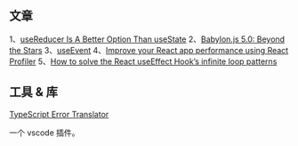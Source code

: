 ## 文章
1、[useReducer Is A Better Option Than useState](https://blog.openreplay.com/usereducer-is-a-better-option-than-usestate)
2、[Babylon.js 5.0: Beyond the Stars](https://babylonjs.medium.com/babylon-js-5-0-beyond-the-stars-2d11d4c3d07)
3、[useEvent](https://github.com/reactjs/rfcs/blob/useevent/text/0000-useevent.md)
4、[Improve your React app performance using React Profiler](https://medium.com/inato/prevent-re-renders-in-your-react-app-using-react-profiler-93c492110e30)
5、[How to solve the React useEffect Hook’s infinite loop patterns](https://blog.logrocket.com/solve-react-useeffect-hook-infinite-loop-patterns/)

## 工具 & 库
[TypeScript Error Translator](https://marketplace.visualstudio.com/items?itemName=mattpocock.ts-error-translator#tserror)

一个 vscode 插件。
